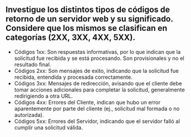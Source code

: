 ## Investigue los distintos tipos de códigos de retorno de un servidor web y su significado. Considere que los mismos se clasifican en categorías (2XX, 3XX, 4XX, 5XX).
- Códigos 1xx: Son respuestas informativas, por lo que indican que la solicitud fue recibida y se está procesando. Son provisionales y no el resultado final.
- Códigos 2xx: Son mensajes de exito, indicando que la solicitud fue recibida, entendida y procesada correctamente.
- Códigos 3xx: Mensajes de redirección, avisando que el cliente debe tomar acciones adicionales para completar la solicitud, generalmente redirigiendo a otra URL.
- Códigos 4xx: Errores del Cliente, indican que hubo un error aparentemente por parte del cliente (ej., solicitud mal formada o no autorizada).
- Códigos 5xx: Errores del Servidor, indicando que el servidor falló al cumplir una solicitud válida.